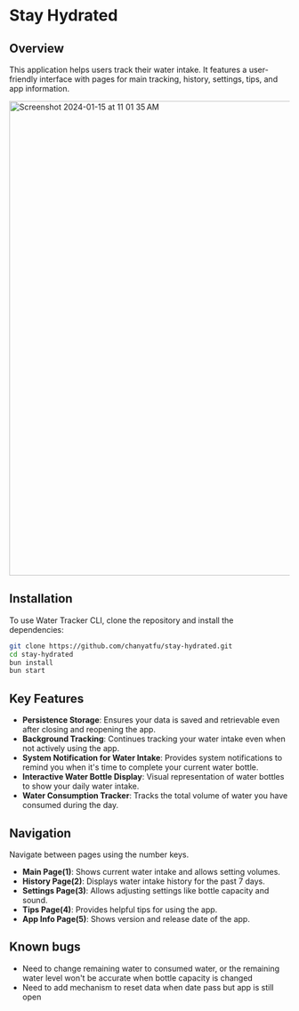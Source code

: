 # Stay Hydrated

## Overview

This application helps users track their water intake. It features a user-friendly interface with pages for main tracking, history, settings, tips, and app information.

<img width="853" alt="Screenshot 2024-01-15 at 11 01 35 AM" src="https://github.com/chanyatfu/stay-hydrated/assets/45863731/ae8e93ff-c5ca-4c91-86ce-dc887e0446cc">

## Installation

To use Water Tracker CLI, clone the repository and install the dependencies:

```bash
git clone https://github.com/chanyatfu/stay-hydrated.git
cd stay-hydrated
bun install
bun start
```

## Key Features

- **Persistence Storage**: Ensures your data is saved and retrievable even after closing and reopening the app.
- **Background Tracking**: Continues tracking your water intake even when not actively using the app.
- **System Notification for Water Intake**: Provides system notifications to remind you when it's time to complete your current water bottle.
- **Interactive Water Bottle Display**: Visual representation of water bottles to show your daily water intake.
- **Water Consumption Tracker**: Tracks the total volume of water you have consumed during the day.

## Navigation

Navigate between pages using the number keys.

- **Main Page(1)**: Shows current water intake and allows setting volumes.
- **History Page(2)**: Displays water intake history for the past 7 days.
- **Settings Page(3)**: Allows adjusting settings like bottle capacity and sound.
- **Tips Page(4)**: Provides helpful tips for using the app.
- **App Info Page(5)**: Shows version and release date of the app.


## Known bugs
- Need to change remaining water to consumed water, or the remaining water level won't be accurate when bottle capacity is changed
- Need to add mechanism to reset data when date pass but app is still open
